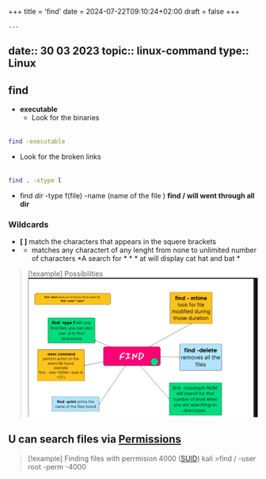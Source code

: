 +++
title = 'find'
date = 2024-07-22T09:10:24+02:00
draft = false
+++

    ---
date:: 30 03 2023
topic:: linux-command
type:: Linux
---
## find

- **executable**
    - Look for the binaries 

 ```bash

find -executable 

```
- Look for the broken links 

```bash 

find . -xtype l

```


- find *dir* -type f(file) -name (name of the file )
**find / will went through all dir**

### Wildcards
- **[  ]** match the characters that appears in the squere brackets 
-  * matches any charactert of any lenght from none to unlimited number of characters 
	 *A search for *  * *  at will display cat hat and bat *

>[!example] Possibilities
>![FindPossibilities.visual.png](/static/FindPossibilities.visual.png)

## U can search files via [Permissions](/obisdian_ntoes/notes_obsidian/Linux/Permissions.md)

>[!example] Finding files with perrmision 4000 ([SUID](/obisdian_ntoes/notes_obsidian/Linux/SUID.md))
>kali >find / -user root -perm -4000



